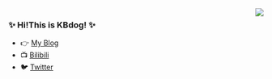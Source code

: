 <img align="right" src="https://github-readme-stats.vercel.app/api/top-langs/?username=kbdog&show_icons=true&icon_color=CE1D2D&text_color=718096&bg_color=00000000&hide_title=true&hide_border=true" />

### :sparkles: Hi!This is KBdog! :sparkles:
- :point_right: [My Blog](https://kbdog.github.io/)
- :tv: [Bilibili](https://space.bilibili.com/3368545)
- :bird: [Twitter](https://twitter.com/yu1246450339)

<!--
**KBdog/KBdog** is a ✨ _special_ ✨ repository because its `README.md` (this file) appears on your GitHub profile.

Here are some ideas to get you started:

- 🔭 I’m currently working on ...
- 🌱 I’m currently learning ...
- 👯 I’m looking to collaborate on ...
- 🤔 I’m looking for help with ...
- 💬 Ask me about ...
- 📫 How to reach me: ...
- 😄 Pronouns: ...
- ⚡ Fun fact: ...
-->
